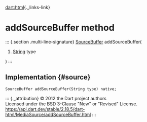 [dart:html](../../dart-html/dart-html-library){._links-link}

addSourceBuffer method
======================

::: {.section .multi-line-signature}
[SourceBuffer](../sourcebuffer-class) addSourceBuffer(

1.  [String](../../dart-core/string-class) type

)
:::

Implementation {#source}
--------------

``` {.language-dart data-language="dart"}
SourceBuffer addSourceBuffer(String type) native;
```

::: {._attribution}
© 2012 the Dart project authors\
Licensed under the BSD 3-Clause \"New\" or \"Revised\" License.\
<https://api.dart.dev/stable/2.18.5/dart-html/MediaSource/addSourceBuffer.html>
:::
